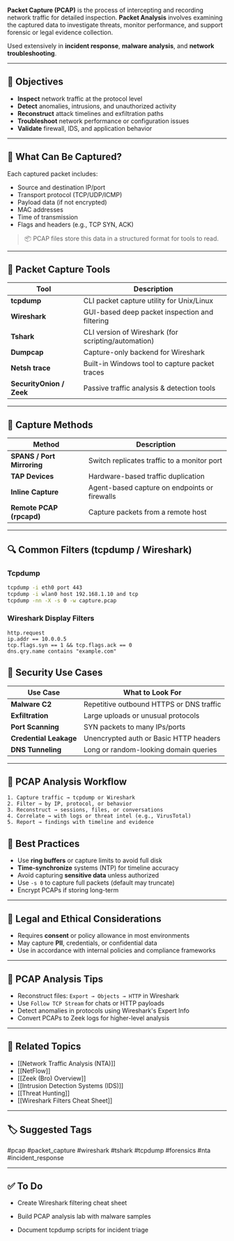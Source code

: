 **Packet Capture (PCAP)** is the process of intercepting and recording network traffic for detailed inspection. **Packet Analysis** involves examining the captured data to investigate threats, monitor performance, and support forensic or legal evidence collection.

Used extensively in **incident response**, **malware analysis**, and **network troubleshooting**.

---

## 🎯 Objectives

- **Inspect** network traffic at the protocol level  
- **Detect** anomalies, intrusions, and unauthorized activity  
- **Reconstruct** attack timelines and exfiltration paths  
- **Troubleshoot** network performance or configuration issues  
- **Validate** firewall, IDS, and application behavior  

---

## 🧱 What Can Be Captured?

Each captured packet includes:

- Source and destination IP/port
- Transport protocol (TCP/UDP/ICMP)
- Payload data (if not encrypted)
- MAC addresses
- Time of transmission
- Flags and headers (e.g., TCP SYN, ACK)

> 📦 PCAP files store this data in a structured format for tools to read.

---

## 🧰 Packet Capture Tools

| Tool           | Description                                         |
|----------------|-----------------------------------------------------|
| **tcpdump**    | CLI packet capture utility for Unix/Linux           |
| **Wireshark**  | GUI-based deep packet inspection and filtering      |
| **Tshark**     | CLI version of Wireshark (for scripting/automation) |
| **Dumpcap**    | Capture-only backend for Wireshark                  |
| **Netsh trace**| Built-in Windows tool to capture packet traces      |
| **SecurityOnion / Zeek** | Passive traffic analysis & detection tools|

---

## 📡 Capture Methods

| Method          | Description                                       |
|-----------------|---------------------------------------------------|
| **SPANS / Port Mirroring** | Switch replicates traffic to a monitor port |
| **TAP Devices**  | Hardware-based traffic duplication                |
| **Inline Capture** | Agent-based capture on endpoints or firewalls   |
| **Remote PCAP (rpcapd)** | Capture packets from a remote host       |

---

## 🔍 Common Filters (tcpdump / Wireshark)

### Tcpdump
```bash
tcpdump -i eth0 port 443
tcpdump -i wlan0 host 192.168.1.10 and tcp
tcpdump -nn -X -s 0 -w capture.pcap
```

### Wireshark Display Filters
```
http.request
ip.addr == 10.0.0.5
tcp.flags.syn == 1 && tcp.flags.ack == 0
dns.qry.name contains "example.com"
```

## 🔐 Security Use Cases

|Use Case|What to Look For|
|---|---|
|**Malware C2**|Repetitive outbound HTTPS or DNS traffic|
|**Exfiltration**|Large uploads or unusual protocols|
|**Port Scanning**|SYN packets to many IPs/ports|
|**Credential Leakage**|Unencrypted auth or Basic HTTP headers|
|**DNS Tunneling**|Long or random-looking domain queries|

---

## 🧪 PCAP Analysis Workflow

```
1. Capture traffic → tcpdump or Wireshark
2. Filter → by IP, protocol, or behavior
3. Reconstruct → sessions, files, or conversations
4. Correlate → with logs or threat intel (e.g., VirusTotal)
5. Report → findings with timeline and evidence
```

## 🧠 Best Practices

- Use **ring buffers** or capture limits to avoid full disk
- **Time-synchronize** systems (NTP) for timeline accuracy
- Avoid capturing **sensitive data** unless authorized
- Use `-s 0` to capture full packets (default may truncate)
- Encrypt PCAPs if storing long-term

---

## 🔐 Legal and Ethical Considerations

- Requires **consent** or policy allowance in most environments
- May capture **PII**, credentials, or confidential data
- Use in accordance with internal policies and compliance frameworks

---

## 📂 PCAP Analysis Tips

- Reconstruct files: `Export → Objects → HTTP` in Wireshark
- Use `Follow TCP Stream` for chats or HTTP payloads
- Detect anomalies in protocols using Wireshark's Expert Info
- Convert PCAPs to Zeek logs for higher-level analysis

---

## 🧠 Related Topics

- [[Network Traffic Analysis (NTA)]]
- [[NetFlow]]
- [[Zeek (Bro) Overview]]
- [[Intrusion Detection Systems (IDS)]]
- [[Threat Hunting]]
- [[Wireshark Filters Cheat Sheet]]

---

## 🏷 Suggested Tags

#pcap #packet_capture #wireshark #tshark #tcpdump #forensics #nta #incident_response

---

## ✅ To Do

-  Create Wireshark filtering cheat sheet
    
-  Build PCAP analysis lab with malware samples
    
-  Document tcpdump scripts for incident triage